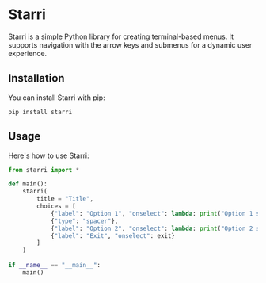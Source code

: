 # Starri

Starri is a simple Python library for creating terminal-based menus. It supports navigation with the arrow keys and submenus for a dynamic user experience.

## Installation

You can install Starri with pip:

```pip install starri```

## Usage

Here's how to use Starri:

```python
from starri import *

def main():
    starri(
        title = "Title",
        choices = [
            {"label": "Option 1", "onselect": lambda: print("Option 1 selected")},
            {"type": "spacer"},
            {"label": "Option 2", "onselect": lambda: print("Option 2 selected")},
            {"label": "Exit", "onselect": exit}
        ]
    )
    
if __name__ == "__main__":
    main()
```